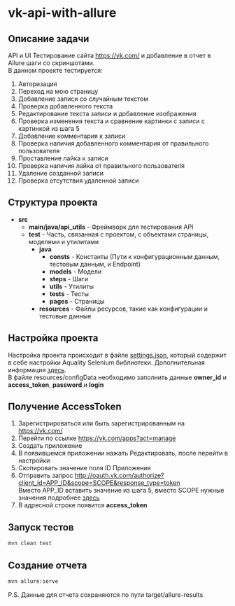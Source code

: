 # vk-api-with-allure
## Описание задачи
API и UI Тестирование сайта https://vk.com/ и добавление в отчет в Allure шаги со скриншотами. \
В данном проекте тестируется:
1. Авторизация
2. Переход на мою страницу
3. Добавление записи со случайным текстом
4. Проверка добавленного текста
5. Редактирование текста записи и добавление изображения
6. Проверка изменения текста и сравнение картинки с записи с картинкой из шага 5
7. Добавление комментария к записи
8. Проверка наличия добавленного комментария от правильного пользователя
9. Проставление лайка к записи
10. Проверка наличия лайка от правильного пользователя
11. Удаление созданной записи
12. Проверка отсутствия удаленной записи

## Структура проекта
* **src**
    * **main/java/api_utils** - Фреймворк для тестирования API
    * **test** - Часть, связанная с проектом, с объектами страницы, моделями и утилитами
        * **java**
            * **consts** - Константы (Пути к конфигурационным данным, тестовым данным, и Endpoint)
            * **models** - Модели
            * **steps** - Шаги
            * **utils** - Утилиты
            * **tests** - Тесты
            * **pages** - Страницы
        * **resources** - Файлы ресурсов, такие как конфигурации и тестовые данные

## Настройка проекта
Настройка проекта происходит в файле [settings.json](https://github.com/aquality-automation/aquality-selenium-java-template/blob/master/aquality-selenium-template/src/main/resources/settings.json), который содержит в себе настройки Aquality Selenium библиотеки. Дополнительная информация [здесь](https://github.com/aquality-automation/aquality-selenium-java/wiki/Overview-(Russian)). \
В файле resources/configData необходимо заполнить данные **owner_id** и **access_token**, **password** и **login**

## Получение AccessToken
1. Зарегистрироваться или быть зарегистрированным на https://vk.com/
2. Перейти по ссылке https://vk.com/apps?act=manage
3. Создать приложение
4. В появившемся приложении нажать Редактировать, после перейти в настройки
5. Скопировать значение поля ID Приложения
6. Отправить запрос http://oauth.vk.com/authorize?client_id=APP_ID&scope=SCOPE&response_type=token <br/>
   Вместо APP_ID вставить значение из шага 5, вместо SCOPE нужные значения подробнее [здесь](https://dev.vk.com/reference/access-rights) <br/>
7. В адресной строке появится **access_token**

## Запуск тестов
```bash
mvn clean test
```

## Создание отчета
```bash
mvn allure:serve
```

P.S. Данные для отчета сохраняются по пути target/allure-results
